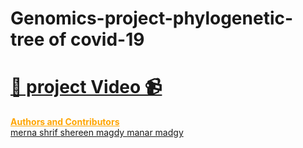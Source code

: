 # Genomics-project-phylogenetic-tree of covid-19
# [📌 project Video 📹]( https://youtu.be/fTSap9grXgU)
<a style="color:#FFA500" href="http://blog.biocision.com/contributors/" title=" Contributors">
  <strong>Authors and Contributors</strong>
</a><br />
<a href="https://github.com/Mernashrif">merna shrif
</a>
<a href="https://github.com/shereenmagdy">
  shereen magdy
<a href="https://github.com/ManarMagdy99">
 manar madgy
</a>

